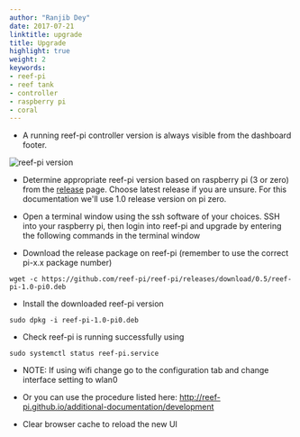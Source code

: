 ```yaml
---
author: "Ranjib Dey"
date: 2017-07-21
linktitle: upgrade
title: Upgrade
highlight: true
weight: 2
keywords:
- reef-pi
- reef tank
- controller
- raspberry pi
- coral
---
```


- A running reef-pi controller version is always visible from the dashboard footer.

![reef-pi version](/img/upgrade/version.png)

- Determine appropriate reef-pi version based on raspberry pi (3 or zero) from the [release](https://github.com/reef-pi/reef-pi/releases/) page. Choose latest release if you are unsure. For this documentation we'll use 1.0 release version on pi zero.

- Open a terminal window using the ssh software of your choices.  SSH into your raspberry pi, then login into reef-pi and upgrade by entering the following commands in the terminal window

- Download the release package on reef-pi (remember to use the correct pi-x.x package number)
```
wget -c https://github.com/reef-pi/reef-pi/releases/download/0.5/reef-pi-1.0-pi0.deb
```

- Install the downloaded reef-pi version
```
sudo dpkg -i reef-pi-1.0-pi0.deb
```

- Check reef-pi is running successfully using
```
sudo systemctl status reef-pi.service
```


- NOTE: If using wifi change go to the configuration tab and change interface setting to wlan0

- Or you can use the procedure listed here: http://reef-pi.github.io/additional-documentation/development

- Clear browser cache to reload the new UI
